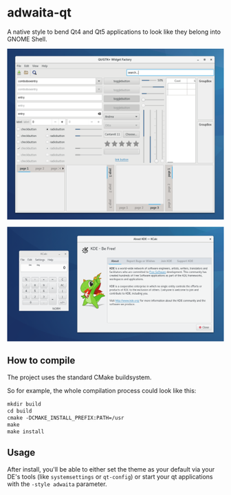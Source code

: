 adwaita-qt
==========

A native style to bend Qt4 and Qt5 applications to look like they belong into GNOME Shell.

![Widget Factory](/screenshots/widgets.png)

![KCalc](/screenshots/kcalc.png)

## How to compile

The project uses the standard CMake buildsystem.

So for example, the whole compilation process could look like this:

```
mkdir build
cd build
cmake -DCMAKE_INSTALL_PREFIX:PATH=/usr
make
make install
```

## Usage

After install, you'll be able to either set the theme as your default via your DE's tools (like `systemsettings` or `qt-config`) or start your qt applications with the `-style adwaita` parameter.
